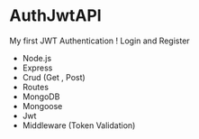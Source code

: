 # AuthJwtAPI
My first JWT Authentication !
Login and Register

- Node.js
- Express
- Crud (Get , Post)
- Routes
- MongoDB
- Mongoose
- Jwt
- Middleware (Token Validation)
